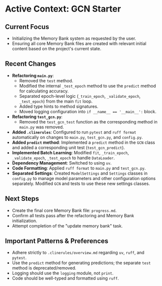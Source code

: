 # Active Context: GCN Starter

## Current Focus

-   Initializing the Memory Bank system as requested by the user.
-   Ensuring all core Memory Bank files are created with relevant initial content based on the project's current state.

## Recent Changes

-   **Refactoring `main.py`**:
    -   Removed the `test` method.
    -   Modified the internal `_test_epoch` method to use the `predict` method for calculating accuracy.
    -   Separated epoch-level logic (`_train_epoch`, `_validate_epoch`, `_test_epoch`) from the main `fit` loop.
    -   Added type hints to method signatures.
    -   Moved logging configuration into `if __name__ == '__main__':` block.
-   **Refactoring `test_gcn.py`**:
    -   Removed the `test_gcn_test` function as the corresponding method in `main.py` was removed.
-   **Added `.clinerules`**: Configured to run `pytest` and `ruff format` automatically on changes to `main.py`, `test_gcn.py`, and `config.py`.
-   **Added `predict` method**: Implemented a `predict` method in the `GCN` class and added a corresponding unit test (`test_gcn_predict`).
-   **Implemented Batch Learning**: Modified `fit`, `_train_epoch`, `_validate_epoch`, `_test_epoch` to handle `DataLoader`.
-   **Dependency Management**: Switched to using `uv`.
-   **Code Formatting**: Applied `ruff format` to `main.py` and `test_gcn.py`.
-   **Separated Settings**: Created `ModelSettings` and `Settings` classes in `config.py` to manage model parameters and other configuration options separately. Modified `GCN` and tests to use these new settings classes.

## Next Steps

-   Create the final core Memory Bank file: `progress.md`.
-   Confirm all tests pass after the refactoring and Memory Bank initialization.
-   Attempt completion of the "update memory bank" task.

## Important Patterns & Preferences

-   Adhere strictly to `.clinerules/overview.md` regarding `uv`, `ruff`, and `pytest`.
-   Use the `predict` method for generating predictions; the separate `test` method is deprecated/removed.
-   Logging should use the `logging` module, not `print`.
-   Code should be well-typed and formatted using `ruff`.
